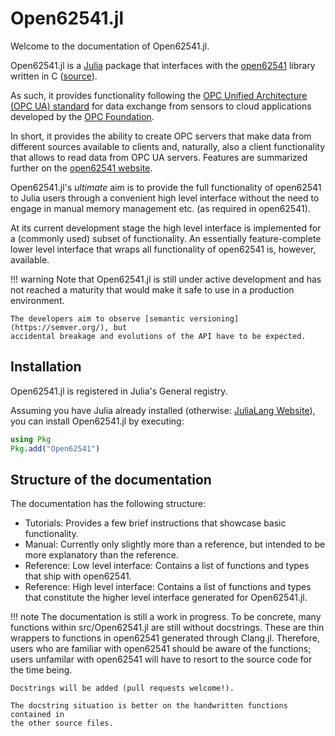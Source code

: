 # Open62541.jl
Welcome to the documentation of Open62541.jl. 

Open62541.jl is a [Julia](https://julialang.org) package that interfaces with the [open62541](https://www.open62541.org/)
library written in C ([source](https://github.com/open62541/open62541)).

As such, it provides functionality following the [OPC Unified Architecture (OPC UA) standard](https://en.wikipedia.org/wiki/OPC_Unified_Architecture)
for data exchange from sensors to cloud applications developed by the [OPC Foundation](https://opcfoundation.org/).

In short, it provides the ability to create OPC servers that make data from different
sources available to clients and, naturally, also a client functionality that allows
to read data from OPC UA servers. Features are summarized further on the [open62541 website](https://www.open62541.org/).

Open62541.jl's *ultimate* aim is to provide the full functionality of open62541 to
Julia users through a convenient high level interface without the need to engage
in manual memory management etc. (as required in open62541).

At its current development stage the high level interface is implemented for a
(commonly used) subset of functionality. An essentially feature-complete lower
level interface that wraps all functionality of open62541 is, however, available.

!!! warning
    Note that Open62541.jl is still under active development and has not reached a maturity
    that would make it safe to use in a production environment.

    The developers aim to observe [semantic versioning](https://semver.org/), but
    accidental breakage and evolutions of the API have to be expected.


## Installation

Open62541.jl is registered in Julia's General registry.

Assuming you have Julia already installed (otherwise: [JuliaLang Website](https://julialang.org/)),
you can install Open62541.jl by executing:

```julia
using Pkg
Pkg.add("Open62541")
```

## Structure of the documentation
The documentation has the following structure:

- Tutorials: Provides a few brief instructions that showcase basic functionality. 
- Manual: Currently only slightly more than a reference, but intended to be more explanatory than the reference.
- Reference: Low level interface: Contains a list of functions and types that ship with open62541.
- Reference: High level interface: Contains a list of functions and types that constitute the higher level interface generated for Open62541.jl.

!!! note 
    The documentation is still a work in progress. To be concrete, many functions
    within src/Open62541.jl are still without docstrings. These are thin wrappers 
    to functions in open62541 generated through Clang.jl. Therefore, users who 
    are familiar with open62541 should be aware of the functions; users unfamilar
    with open62541 will have to resort to the source code for the time being.

    Docstrings will be added (pull requests welcome!).
    
    The docstring situation is better on the handwritten functions contained in 
    the other source files.
